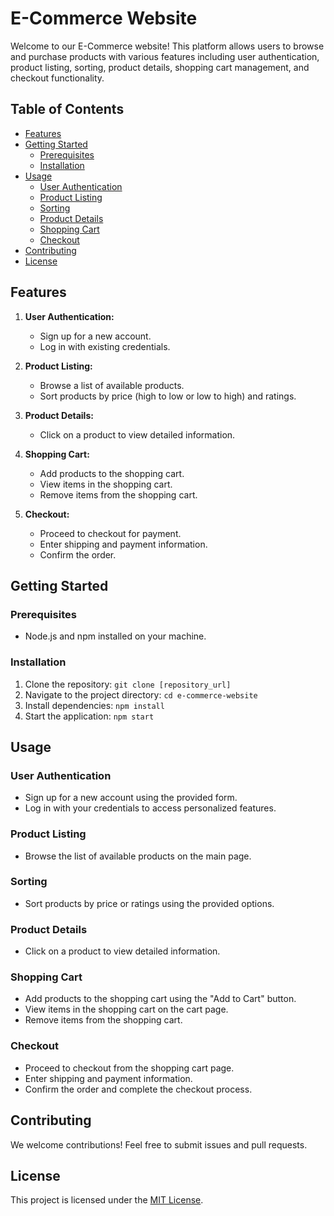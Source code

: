 # E-Commerce Website

Welcome to our E-Commerce website! This platform allows users to browse and purchase products with various features including user authentication, product listing, sorting, product details, shopping cart management, and checkout functionality.

## Table of Contents
- [Features](#features)
- [Getting Started](#getting-started)
  - [Prerequisites](#prerequisites)
  - [Installation](#installation)
- [Usage](#usage)
  - [User Authentication](#user-authentication)
  - [Product Listing](#product-listing)
  - [Sorting](#sorting)
  - [Product Details](#product-details)
  - [Shopping Cart](#shopping-cart)
  - [Checkout](#checkout)
- [Contributing](#contributing)
- [License](#license)

## Features

1. **User Authentication:**
   - Sign up for a new account.
   - Log in with existing credentials.

2. **Product Listing:**
   - Browse a list of available products.
   - Sort products by price (high to low or low to high) and ratings.

3. **Product Details:**
   - Click on a product to view detailed information.

4. **Shopping Cart:**
   - Add products to the shopping cart.
   - View items in the shopping cart.
   - Remove items from the shopping cart.

5. **Checkout:**
   - Proceed to checkout for payment.
   - Enter shipping and payment information.
   - Confirm the order.

## Getting Started

### Prerequisites
- Node.js and npm installed on your machine.

### Installation
1. Clone the repository: `git clone [repository_url]`
2. Navigate to the project directory: `cd e-commerce-website`
3. Install dependencies: `npm install`
4. Start the application: `npm start`

## Usage

### User Authentication

- Sign up for a new account using the provided form.
- Log in with your credentials to access personalized features.

### Product Listing

- Browse the list of available products on the main page.

### Sorting

- Sort products by price or ratings using the provided options.

### Product Details

- Click on a product to view detailed information.

### Shopping Cart

- Add products to the shopping cart using the "Add to Cart" button.
- View items in the shopping cart on the cart page.
- Remove items from the shopping cart.

### Checkout

- Proceed to checkout from the shopping cart page.
- Enter shipping and payment information.
- Confirm the order and complete the checkout process.

## Contributing

We welcome contributions! Feel free to submit issues and pull requests.

## License

This project is licensed under the [MIT License](LICENSE).
